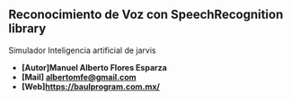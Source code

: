 
## Reconocimiento de Voz con SpeechRecognition library

<p>
	Simulador Inteligencia artificial de jarvis
</p>

- **[Autor]Manuel Alberto Flores Esparza**
- **[Mail] albertomfe@gmail.com**
- **[Web]https://baulprogram.com.mx/**

